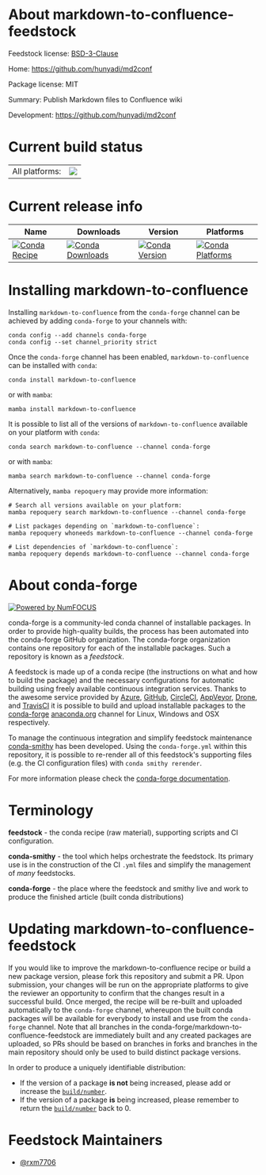 About markdown-to-confluence-feedstock
======================================

Feedstock license: [BSD-3-Clause](https://github.com/conda-forge/markdown-to-confluence-feedstock/blob/main/LICENSE.txt)

Home: https://github.com/hunyadi/md2conf

Package license: MIT

Summary: Publish Markdown files to Confluence wiki

Development: https://github.com/hunyadi/md2conf

Current build status
====================


<table><tr><td>All platforms:</td>
    <td>
      <a href="https://dev.azure.com/conda-forge/feedstock-builds/_build/latest?definitionId=26018&branchName=main">
        <img src="https://dev.azure.com/conda-forge/feedstock-builds/_apis/build/status/markdown-to-confluence-feedstock?branchName=main">
      </a>
    </td>
  </tr>
</table>

Current release info
====================

| Name | Downloads | Version | Platforms |
| --- | --- | --- | --- |
| [![Conda Recipe](https://img.shields.io/badge/recipe-markdown--to--confluence-green.svg)](https://anaconda.org/conda-forge/markdown-to-confluence) | [![Conda Downloads](https://img.shields.io/conda/dn/conda-forge/markdown-to-confluence.svg)](https://anaconda.org/conda-forge/markdown-to-confluence) | [![Conda Version](https://img.shields.io/conda/vn/conda-forge/markdown-to-confluence.svg)](https://anaconda.org/conda-forge/markdown-to-confluence) | [![Conda Platforms](https://img.shields.io/conda/pn/conda-forge/markdown-to-confluence.svg)](https://anaconda.org/conda-forge/markdown-to-confluence) |

Installing markdown-to-confluence
=================================

Installing `markdown-to-confluence` from the `conda-forge` channel can be achieved by adding `conda-forge` to your channels with:

```
conda config --add channels conda-forge
conda config --set channel_priority strict
```

Once the `conda-forge` channel has been enabled, `markdown-to-confluence` can be installed with `conda`:

```
conda install markdown-to-confluence
```

or with `mamba`:

```
mamba install markdown-to-confluence
```

It is possible to list all of the versions of `markdown-to-confluence` available on your platform with `conda`:

```
conda search markdown-to-confluence --channel conda-forge
```

or with `mamba`:

```
mamba search markdown-to-confluence --channel conda-forge
```

Alternatively, `mamba repoquery` may provide more information:

```
# Search all versions available on your platform:
mamba repoquery search markdown-to-confluence --channel conda-forge

# List packages depending on `markdown-to-confluence`:
mamba repoquery whoneeds markdown-to-confluence --channel conda-forge

# List dependencies of `markdown-to-confluence`:
mamba repoquery depends markdown-to-confluence --channel conda-forge
```


About conda-forge
=================

[![Powered by
NumFOCUS](https://img.shields.io/badge/powered%20by-NumFOCUS-orange.svg?style=flat&colorA=E1523D&colorB=007D8A)](https://numfocus.org)

conda-forge is a community-led conda channel of installable packages.
In order to provide high-quality builds, the process has been automated into the
conda-forge GitHub organization. The conda-forge organization contains one repository
for each of the installable packages. Such a repository is known as a *feedstock*.

A feedstock is made up of a conda recipe (the instructions on what and how to build
the package) and the necessary configurations for automatic building using freely
available continuous integration services. Thanks to the awesome service provided by
[Azure](https://azure.microsoft.com/en-us/services/devops/), [GitHub](https://github.com/),
[CircleCI](https://circleci.com/), [AppVeyor](https://www.appveyor.com/),
[Drone](https://cloud.drone.io/welcome), and [TravisCI](https://travis-ci.com/)
it is possible to build and upload installable packages to the
[conda-forge](https://anaconda.org/conda-forge) [anaconda.org](https://anaconda.org/)
channel for Linux, Windows and OSX respectively.

To manage the continuous integration and simplify feedstock maintenance
[conda-smithy](https://github.com/conda-forge/conda-smithy) has been developed.
Using the ``conda-forge.yml`` within this repository, it is possible to re-render all of
this feedstock's supporting files (e.g. the CI configuration files) with ``conda smithy rerender``.

For more information please check the [conda-forge documentation](https://conda-forge.org/docs/).

Terminology
===========

**feedstock** - the conda recipe (raw material), supporting scripts and CI configuration.

**conda-smithy** - the tool which helps orchestrate the feedstock.
                   Its primary use is in the construction of the CI ``.yml`` files
                   and simplify the management of *many* feedstocks.

**conda-forge** - the place where the feedstock and smithy live and work to
                  produce the finished article (built conda distributions)


Updating markdown-to-confluence-feedstock
=========================================

If you would like to improve the markdown-to-confluence recipe or build a new
package version, please fork this repository and submit a PR. Upon submission,
your changes will be run on the appropriate platforms to give the reviewer an
opportunity to confirm that the changes result in a successful build. Once
merged, the recipe will be re-built and uploaded automatically to the
`conda-forge` channel, whereupon the built conda packages will be available for
everybody to install and use from the `conda-forge` channel.
Note that all branches in the conda-forge/markdown-to-confluence-feedstock are
immediately built and any created packages are uploaded, so PRs should be based
on branches in forks and branches in the main repository should only be used to
build distinct package versions.

In order to produce a uniquely identifiable distribution:
 * If the version of a package **is not** being increased, please add or increase
   the [``build/number``](https://docs.conda.io/projects/conda-build/en/latest/resources/define-metadata.html#build-number-and-string).
 * If the version of a package **is** being increased, please remember to return
   the [``build/number``](https://docs.conda.io/projects/conda-build/en/latest/resources/define-metadata.html#build-number-and-string)
   back to 0.

Feedstock Maintainers
=====================

* [@rxm7706](https://github.com/rxm7706/)

